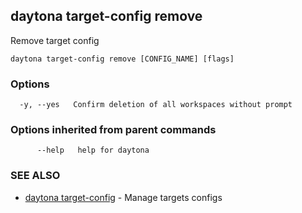 ## daytona target-config remove

Remove target config

```
daytona target-config remove [CONFIG_NAME] [flags]
```

### Options

```
  -y, --yes   Confirm deletion of all workspaces without prompt
```

### Options inherited from parent commands

```
      --help   help for daytona
```

### SEE ALSO

* [daytona target-config](daytona_target-config.md)	 - Manage targets configs

